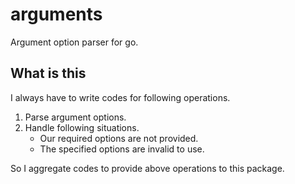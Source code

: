 # arguments
Argument option parser for go.  

## What is this
I always have to write codes for following operations.  
1. Parse argument options.
2. Handle following situations.
	- Our required options are not provided.
	- The specified options are invalid to use.

So I aggregate codes to provide above operations to this package.  
